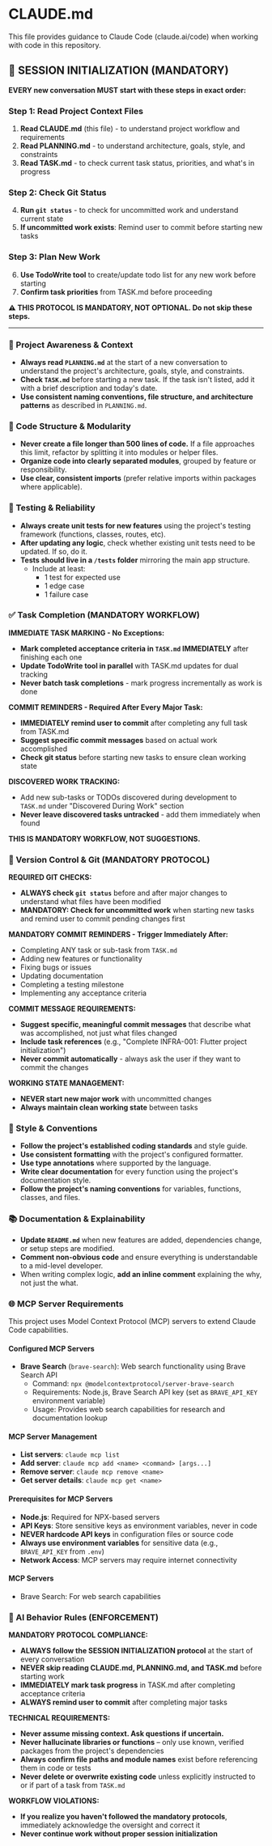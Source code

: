 # CLAUDE.md

This file provides guidance to Claude Code (claude.ai/code) when working with code in this repository.

## 🚀 SESSION INITIALIZATION (MANDATORY)

**EVERY new conversation MUST start with these steps in exact order:**

### Step 1: Read Project Context Files
1. **Read CLAUDE.md** (this file) - to understand project workflow and requirements
2. **Read PLANNING.md** - to understand architecture, goals, style, and constraints  
3. **Read TASK.md** - to check current task status, priorities, and what's in progress

### Step 2: Check Git Status
4. **Run `git status`** - to check for uncommitted work and understand current state
5. **If uncommitted work exists**: Remind user to commit before starting new tasks

### Step 3: Plan New Work
6. **Use TodoWrite tool** to create/update todo list for any new work before starting
7. **Confirm task priorities** from TASK.md before proceeding

**⚠️ THIS PROTOCOL IS MANDATORY, NOT OPTIONAL. Do not skip these steps.**

---

### 🔄 Project Awareness & Context
- **Always read `PLANNING.md`** at the start of a new conversation to understand the project's architecture, goals, style, and constraints.
- **Check `TASK.md`** before starting a new task. If the task isn't listed, add it with a brief description and today's date.
- **Use consistent naming conventions, file structure, and architecture patterns** as described in `PLANNING.md`.

### 🧱 Code Structure & Modularity
- **Never create a file longer than 500 lines of code.** If a file approaches this limit, refactor by splitting it into modules or helper files.
- **Organize code into clearly separated modules**, grouped by feature or responsibility.
- **Use clear, consistent imports** (prefer relative imports within packages where applicable).

### 🧪 Testing & Reliability
- **Always create unit tests for new features** using the project's testing framework (functions, classes, routes, etc).
- **After updating any logic**, check whether existing unit tests need to be updated. If so, do it.
- **Tests should live in a `/tests` folder** mirroring the main app structure.
  - Include at least:
    - 1 test for expected use
    - 1 edge case
    - 1 failure case

### ✅ Task Completion (MANDATORY WORKFLOW)

**IMMEDIATE TASK MARKING - No Exceptions:**
- **Mark completed acceptance criteria in `TASK.md` IMMEDIATELY** after finishing each one
- **Update TodoWrite tool in parallel** with TASK.md updates for dual tracking
- **Never batch task completions** - mark progress incrementally as work is done

**COMMIT REMINDERS - Required After Every Major Task:**
- **IMMEDIATELY remind user to commit** after completing any full task from TASK.md
- **Suggest specific commit messages** based on actual work accomplished
- **Check git status** before starting new tasks to ensure clean working state

**DISCOVERED WORK TRACKING:**
- Add new sub-tasks or TODOs discovered during development to `TASK.md` under "Discovered During Work" section
- **Never leave discovered tasks untracked** - add them immediately when found

**THIS IS MANDATORY WORKFLOW, NOT SUGGESTIONS.**

### 🔄 Version Control & Git (MANDATORY PROTOCOL)

**REQUIRED GIT CHECKS:**
- **ALWAYS check `git status`** before and after major changes to understand what files have been modified
- **MANDATORY: Check for uncommitted work** when starting new tasks and remind user to commit pending changes first

**MANDATORY COMMIT REMINDERS - Trigger Immediately After:**
  - Completing ANY task or sub-task from `TASK.md`
  - Adding new features or functionality
  - Fixing bugs or issues
  - Updating documentation
  - Completing a testing milestone
  - Implementing any acceptance criteria

**COMMIT MESSAGE REQUIREMENTS:**
- **Suggest specific, meaningful commit messages** that describe what was accomplished, not just what files changed
- **Include task references** (e.g., "Complete INFRA-001: Flutter project initialization")
- **Never commit automatically** - always ask the user if they want to commit the changes

**WORKING STATE MANAGEMENT:**
- **NEVER start new major work** with uncommitted changes
- **Always maintain clean working state** between tasks

### 📎 Style & Conventions
- **Follow the project's established coding standards** and style guide.
- **Use consistent formatting** with the project's configured formatter.
- **Use type annotations** where supported by the language.
- **Write clear documentation** for every function using the project's documentation style.
- **Follow the project's naming conventions** for variables, functions, classes, and files.

### 📚 Documentation & Explainability
- **Update `README.md`** when new features are added, dependencies change, or setup steps are modified.
- **Comment non-obvious code** and ensure everything is understandable to a mid-level developer.
- When writing complex logic, **add an inline comment** explaining the why, not just the what.

### 🌐 MCP Server Requirements
This project uses Model Context Protocol (MCP) servers to extend Claude Code capabilities.

#### Configured MCP Servers
- **Brave Search** (`brave-search`): Web search functionality using Brave Search API
  - Command: `npx @modelcontextprotocol/server-brave-search`
  - Requirements: Node.js, Brave Search API key (set as `BRAVE_API_KEY` environment variable)
  - Usage: Provides web search capabilities for research and documentation lookup

#### MCP Server Management
- **List servers**: `claude mcp list`
- **Add server**: `claude mcp add <name> <command> [args...]`
- **Remove server**: `claude mcp remove <name>`
- **Get server details**: `claude mcp get <name>`

#### Prerequisites for MCP Servers
- **Node.js**: Required for NPX-based servers
- **API Keys**: Store sensitive keys as environment variables, never in code
- **NEVER hardcode API keys** in configuration files or source code
- **Always use environment variables** for sensitive data (e.g., `BRAVE_API_KEY` from `.env`)
- **Network Access**: MCP servers may require internet connectivity

#### MCP Servers
- Brave Search: For web search capabilities

### 🧠 AI Behavior Rules (ENFORCEMENT)

**MANDATORY PROTOCOL COMPLIANCE:**
- **ALWAYS follow the SESSION INITIALIZATION protocol** at the start of every conversation
- **NEVER skip reading CLAUDE.md, PLANNING.md, and TASK.md** before starting work
- **IMMEDIATELY mark task progress** in TASK.md after completing acceptance criteria
- **ALWAYS remind user to commit** after completing major tasks

**TECHNICAL REQUIREMENTS:**
- **Never assume missing context. Ask questions if uncertain.**
- **Never hallucinate libraries or functions** – only use known, verified packages from the project's dependencies
- **Always confirm file paths and module names** exist before referencing them in code or tests
- **Never delete or overwrite existing code** unless explicitly instructed to or if part of a task from `TASK.md`

**WORKFLOW VIOLATIONS:**
- **If you realize you haven't followed the mandatory protocols**, immediately acknowledge the oversight and correct it
- **Never continue work without proper session initialization**